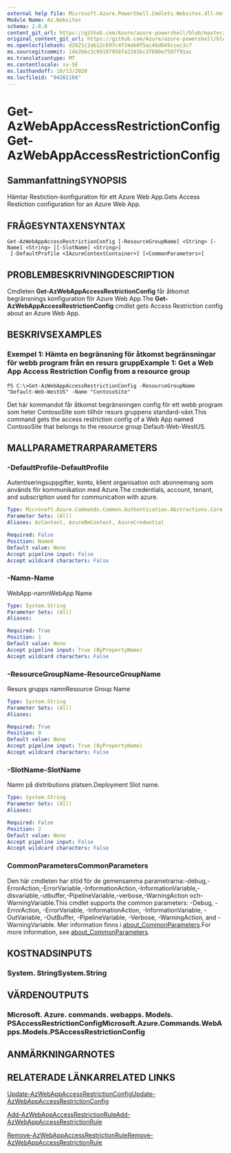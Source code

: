 ```yaml
---
external help file: Microsoft.Azure.PowerShell.Cmdlets.Websites.dll-Help.xml
Module Name: Az.Websites
schema: 2.0.0
content_git_url: https://github.com/Azure/azure-powershell/blob/master/src/Websites/Websites/help/Get-AzWebAppAccessRestrictionConfig.md
original_content_git_url: https://github.com/Azure/azure-powershell/blob/master/src/Websites/Websites/help/Get-AzWebAppAccessRestrictionConfig.md
ms.openlocfilehash: d2821c2ab12c697c4f34ab0f5ac4bd645ccec3c7
ms.sourcegitcommit: 1de2b6c3c99197958fa2101bc37680e7507f91ac
ms.translationtype: MT
ms.contentlocale: sv-SE
ms.lasthandoff: 10/13/2020
ms.locfileid: "94261166"
---
```

# <span data-ttu-id="065f0-101">Get-AzWebAppAccessRestrictionConfig</span><span class="sxs-lookup"><span data-stu-id="065f0-101">Get-AzWebAppAccessRestrictionConfig</span></span>

## <span data-ttu-id="065f0-102">Sammanfattning</span><span class="sxs-lookup"><span data-stu-id="065f0-102">SYNOPSIS</span></span>
<span data-ttu-id="065f0-103">Hämtar Restiction-konfiguration för ett Azure Web App.</span><span class="sxs-lookup"><span data-stu-id="065f0-103">Gets Access Restiction configuration for an Azure Web App.</span></span>

## <span data-ttu-id="065f0-104">FRÅGESYNTAXEN</span><span class="sxs-lookup"><span data-stu-id="065f0-104">SYNTAX</span></span>

```
Get-AzWebAppAccessRestrictionConfig [-ResourceGroupName] <String> [-Name] <String> [[-SlotName] <String>]
 [-DefaultProfile <IAzureContextContainer>] [<CommonParameters>]
```

## <span data-ttu-id="065f0-105">PROBLEMBESKRIVNING</span><span class="sxs-lookup"><span data-stu-id="065f0-105">DESCRIPTION</span></span>
<span data-ttu-id="065f0-106">Cmdleten **Get-AzWebAppAccessRestrictionConfig** får åtkomst begränsnings konfiguration för Azure Web App.</span><span class="sxs-lookup"><span data-stu-id="065f0-106">The **Get-AzWebAppAccessRestrictionConfig** cmdlet gets Access Restriction config about an Azure Web App.</span></span>

## <span data-ttu-id="065f0-107">BESKRIVS</span><span class="sxs-lookup"><span data-stu-id="065f0-107">EXAMPLES</span></span>

### <span data-ttu-id="065f0-108">Exempel 1: Hämta en begränsning för åtkomst begränsningar för webb program från en resurs grupp</span><span class="sxs-lookup"><span data-stu-id="065f0-108">Example 1: Get a Web App Access Restriction Config from a resource group</span></span>
```
PS C:\>Get-AzWebAppAccessRestrictionConfig -ResourceGroupName "Default-Web-WestUS" -Name "ContosoSite"
```

<span data-ttu-id="065f0-109">Det här kommandot får åtkomst begränsningen config för ett webb program som heter ContosoSite som tillhör resurs gruppens standard-väst.</span><span class="sxs-lookup"><span data-stu-id="065f0-109">This command gets the access restriction config of a Web App named ContosoSite that belongs to the resource group Default-Web-WestUS.</span></span>

## <span data-ttu-id="065f0-110">MALLPARAMETRAR</span><span class="sxs-lookup"><span data-stu-id="065f0-110">PARAMETERS</span></span>

### <span data-ttu-id="065f0-111">-DefaultProfile</span><span class="sxs-lookup"><span data-stu-id="065f0-111">-DefaultProfile</span></span>
<span data-ttu-id="065f0-112">Autentiseringsuppgifter, konto, klient organisation och abonnemang som används för kommunikation med Azure.</span><span class="sxs-lookup"><span data-stu-id="065f0-112">The credentials, account, tenant, and subscription used for communication with azure.</span></span>

```yaml
Type: Microsoft.Azure.Commands.Common.Authentication.Abstractions.Core.IAzureContextContainer
Parameter Sets: (All)
Aliases: AzContext, AzureRmContext, AzureCredential

Required: False
Position: Named
Default value: None
Accept pipeline input: False
Accept wildcard characters: False
```

### <span data-ttu-id="065f0-113">-Namn</span><span class="sxs-lookup"><span data-stu-id="065f0-113">-Name</span></span>
<span data-ttu-id="065f0-114">WebApp-namn</span><span class="sxs-lookup"><span data-stu-id="065f0-114">WebApp Name</span></span>

```yaml
Type: System.String
Parameter Sets: (All)
Aliases:

Required: True
Position: 1
Default value: None
Accept pipeline input: True (ByPropertyName)
Accept wildcard characters: False
```

### <span data-ttu-id="065f0-115">-ResourceGroupName</span><span class="sxs-lookup"><span data-stu-id="065f0-115">-ResourceGroupName</span></span>
<span data-ttu-id="065f0-116">Resurs grupps namn</span><span class="sxs-lookup"><span data-stu-id="065f0-116">Resource Group Name</span></span>

```yaml
Type: System.String
Parameter Sets: (All)
Aliases:

Required: True
Position: 0
Default value: None
Accept pipeline input: True (ByPropertyName)
Accept wildcard characters: False
```

### <span data-ttu-id="065f0-117">-SlotName</span><span class="sxs-lookup"><span data-stu-id="065f0-117">-SlotName</span></span>
<span data-ttu-id="065f0-118">Namn på distributions platsen.</span><span class="sxs-lookup"><span data-stu-id="065f0-118">Deployment Slot name.</span></span>

```yaml
Type: System.String
Parameter Sets: (All)
Aliases:

Required: False
Position: 2
Default value: None
Accept pipeline input: False
Accept wildcard characters: False
```

### <span data-ttu-id="065f0-119">CommonParameters</span><span class="sxs-lookup"><span data-stu-id="065f0-119">CommonParameters</span></span>
<span data-ttu-id="065f0-120">Den här cmdleten har stöd för de gemensamma parametrarna:-debug,-ErrorAction,-ErrorVariable,-InformationAction,-InformationVariable,-disvariable,-utbuffer,-PipelineVariable,-verbose,-WarningAction och-WarningVariable.</span><span class="sxs-lookup"><span data-stu-id="065f0-120">This cmdlet supports the common parameters: -Debug, -ErrorAction, -ErrorVariable, -InformationAction, -InformationVariable, -OutVariable, -OutBuffer, -PipelineVariable, -Verbose, -WarningAction, and -WarningVariable.</span></span> <span data-ttu-id="065f0-121">Mer information finns i [about_CommonParameters](http://go.microsoft.com/fwlink/?LinkID=113216).</span><span class="sxs-lookup"><span data-stu-id="065f0-121">For more information, see [about_CommonParameters](http://go.microsoft.com/fwlink/?LinkID=113216).</span></span>

## <span data-ttu-id="065f0-122">KOSTNADS</span><span class="sxs-lookup"><span data-stu-id="065f0-122">INPUTS</span></span>

### <span data-ttu-id="065f0-123">System. String</span><span class="sxs-lookup"><span data-stu-id="065f0-123">System.String</span></span>

## <span data-ttu-id="065f0-124">VÄRDEN</span><span class="sxs-lookup"><span data-stu-id="065f0-124">OUTPUTS</span></span>

### <span data-ttu-id="065f0-125">Microsoft. Azure. commands. webapps. Models. PSAccessRestrictionConfig</span><span class="sxs-lookup"><span data-stu-id="065f0-125">Microsoft.Azure.Commands.WebApps.Models.PSAccessRestrictionConfig</span></span>

## <span data-ttu-id="065f0-126">ANMÄRKNINGAR</span><span class="sxs-lookup"><span data-stu-id="065f0-126">NOTES</span></span>

## <span data-ttu-id="065f0-127">RELATERADE LÄNKAR</span><span class="sxs-lookup"><span data-stu-id="065f0-127">RELATED LINKS</span></span>

[<span data-ttu-id="065f0-128">Update-AzWebAppAccessRestrictionConfig</span><span class="sxs-lookup"><span data-stu-id="065f0-128">Update-AzWebAppAccessRestrictionConfig</span></span>](./Update-AzWebAppAccessRestrictionConfig.md)

[<span data-ttu-id="065f0-129">Add-AzWebAppAccessRestrictionRule</span><span class="sxs-lookup"><span data-stu-id="065f0-129">Add-AzWebAppAccessRestrictionRule</span></span>](./Add-AzWebAppAccessRestrictionRule.md)

[<span data-ttu-id="065f0-130">Remove-AzWebAppAccessRestrictionRule</span><span class="sxs-lookup"><span data-stu-id="065f0-130">Remove-AzWebAppAccessRestrictionRule</span></span>](./Remove-AzWebAppAccessRestrictionRule.md)
